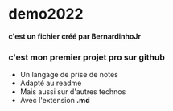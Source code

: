 # demo2022
**c'est un fichier créé par BernardinhoJr**
### c'est mon premier projet pro sur github

- Un langage de prise de notes
- Adapté au readme
- Mais aussi sur d'autres technos
- Avec l'extension **.md**
